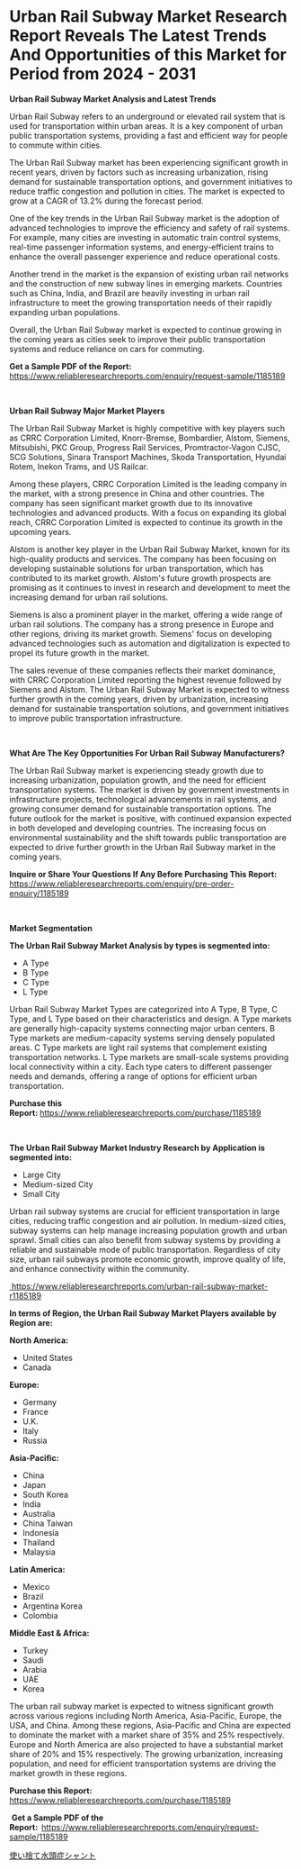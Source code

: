 <p><h1>Urban Rail Subway Market Research Report Reveals The Latest Trends And Opportunities of this Market for Period from 2024 - 2031</h1></p><p><strong>Urban Rail Subway Market Analysis and Latest Trends</strong></p>
<p><p>Urban Rail Subway refers to an underground or elevated rail system that is used for transportation within urban areas. It is a key component of urban public transportation systems, providing a fast and efficient way for people to commute within cities.</p><p>The Urban Rail Subway market has been experiencing significant growth in recent years, driven by factors such as increasing urbanization, rising demand for sustainable transportation options, and government initiatives to reduce traffic congestion and pollution in cities. The market is expected to grow at a CAGR of 13.2% during the forecast period.</p><p>One of the key trends in the Urban Rail Subway market is the adoption of advanced technologies to improve the efficiency and safety of rail systems. For example, many cities are investing in automatic train control systems, real-time passenger information systems, and energy-efficient trains to enhance the overall passenger experience and reduce operational costs.</p><p>Another trend in the market is the expansion of existing urban rail networks and the construction of new subway lines in emerging markets. Countries such as China, India, and Brazil are heavily investing in urban rail infrastructure to meet the growing transportation needs of their rapidly expanding urban populations.</p><p>Overall, the Urban Rail Subway market is expected to continue growing in the coming years as cities seek to improve their public transportation systems and reduce reliance on cars for commuting.</p></p>
<p><strong>Get a Sample PDF of the Report:&nbsp;</strong> <a href="https://www.reliableresearchreports.com/enquiry/request-sample/1185189">https://www.reliableresearchreports.com/enquiry/request-sample/1185189</a></p>
<p>&nbsp;</p>
<p><strong>Urban Rail Subway Major Market Players</strong></p>
<p><p>The Urban Rail Subway Market is highly competitive with key players such as CRRC Corporation Limited, Knorr-Bremse, Bombardier, Alstom, Siemens, Mitsubishi, PKC Group, Progress Rail Services, Promtractor-Vagon CJSC, SCG Solutions, Sinara Transport Machines, Skoda Transportation, Hyundai Rotem, Inekon Trams, and US Railcar.</p><p>Among these players, CRRC Corporation Limited is the leading company in the market, with a strong presence in China and other countries. The company has seen significant market growth due to its innovative technologies and advanced products. With a focus on expanding its global reach, CRRC Corporation Limited is expected to continue its growth in the upcoming years.</p><p>Alstom is another key player in the Urban Rail Subway Market, known for its high-quality products and services. The company has been focusing on developing sustainable solutions for urban transportation, which has contributed to its market growth. Alstom's future growth prospects are promising as it continues to invest in research and development to meet the increasing demand for urban rail solutions.</p><p>Siemens is also a prominent player in the market, offering a wide range of urban rail solutions. The company has a strong presence in Europe and other regions, driving its market growth. Siemens' focus on developing advanced technologies such as automation and digitalization is expected to propel its future growth in the market.</p><p>The sales revenue of these companies reflects their market dominance, with CRRC Corporation Limited reporting the highest revenue followed by Siemens and Alstom. The Urban Rail Subway Market is expected to witness further growth in the coming years, driven by urbanization, increasing demand for sustainable transportation solutions, and government initiatives to improve public transportation infrastructure.</p></p>
<p>&nbsp;</p>
<p><strong>What Are The Key Opportunities For Urban Rail Subway Manufacturers?</strong></p>
<p><p>The Urban Rail Subway market is experiencing steady growth due to increasing urbanization, population growth, and the need for efficient transportation systems. The market is driven by government investments in infrastructure projects, technological advancements in rail systems, and growing consumer demand for sustainable transportation options. The future outlook for the market is positive, with continued expansion expected in both developed and developing countries. The increasing focus on environmental sustainability and the shift towards public transportation are expected to drive further growth in the Urban Rail Subway market in the coming years.</p></p>
<p><strong>Inquire or Share Your Questions If Any Before Purchasing This Report:</strong> <a href="https://www.reliableresearchreports.com/enquiry/pre-order-enquiry/1185189">https://www.reliableresearchreports.com/enquiry/pre-order-enquiry/1185189</a></p>
<p>&nbsp;</p>
<p><strong>Market Segmentation</strong></p>
<p><strong>The Urban Rail Subway Market Analysis by types is segmented into:</strong></p>
<p><ul><li>A Type</li><li>B Type</li><li>C Type</li><li>L Type</li></ul></p>
<p><p>Urban Rail Subway Market Types are categorized into A Type, B Type, C Type, and L Type based on their characteristics and design. A Type markets are generally high-capacity systems connecting major urban centers. B Type markets are medium-capacity systems serving densely populated areas. C Type markets are light rail systems that complement existing transportation networks. L Type markets are small-scale systems providing local connectivity within a city. Each type caters to different passenger needs and demands, offering a range of options for efficient urban transportation.</p></p>
<p><strong>Purchase this Report:&nbsp;</strong><a href="https://www.reliableresearchreports.com/purchase/1185189">https://www.reliableresearchreports.com/purchase/1185189</a></p>
<p>&nbsp;</p>
<p><strong>The Urban Rail Subway Market Industry Research by Application is segmented into:</strong></p>
<p><ul><li>Large City</li><li>Medium-sized City</li><li>Small City</li></ul></p>
<p><p>Urban rail subway systems are crucial for efficient transportation in large cities, reducing traffic congestion and air pollution. In medium-sized cities, subway systems can help manage increasing population growth and urban sprawl. Small cities can also benefit from subway systems by providing a reliable and sustainable mode of public transportation. Regardless of city size, urban rail subways promote economic growth, improve quality of life, and enhance connectivity within the community.</p></p>
<p><a href="https://www.reliableresearchreports.com/urban-rail-subway-market-r1185189">&nbsp;https://www.reliableresearchreports.com/urban-rail-subway-market-r1185189</a></p>
<p><strong>In terms of Region, the Urban Rail Subway Market Players available by Region are:</strong></p>
<p>
    <p> <strong> North America: </strong>
        <ul>
            <li>United States</li>
            <li>Canada</li>
        </ul>
        </p> 
    <p> <strong> Europe: </strong>
        <ul>
            <li>Germany</li>
            <li>France</li>
            <li>U.K.</li>
            <li>Italy</li>
            <li>Russia</li>
        </ul>
        </p> 
    <p> <strong> Asia-Pacific: </strong>
        <ul>
            <li>China</li>
            <li>Japan</li>
            <li>South Korea</li>
            <li>India</li>
            <li>Australia</li>
            <li>China Taiwan</li>
            <li>Indonesia</li>
            <li>Thailand</li>
            <li>Malaysia</li>
        </ul>
        </p> 
    <p> <strong> Latin America: </strong>
        <ul>
            <li>Mexico</li>
            <li>Brazil</li>
            <li>Argentina Korea</li>
            <li>Colombia</li>
        </ul>
        </p> 
    <p> <strong> Middle East & Africa: </strong>
        <ul>
            <li>Turkey</li>
            <li>Saudi</li>
            <li>Arabia</li>
            <li>UAE</li>
            <li>Korea</li>
        </ul>
    </p>
    </p>
<p><p>The urban rail subway market is expected to witness significant growth across various regions including North America, Asia-Pacific, Europe, the USA, and China. Among these regions, Asia-Pacific and China are expected to dominate the market with a market share of 35% and 25% respectively. Europe and North America are also projected to have a substantial market share of 20% and 15% respectively. The growing urbanization, increasing population, and need for efficient transportation systems are driving the market growth in these regions.</p></p>
<p><strong>Purchase this Report: </strong><a href="https://www.reliableresearchreports.com/purchase/1185189">https://www.reliableresearchreports.com/purchase/1185189</a></p>
<p>&nbsp;<strong>Get a Sample PDF of the Report:&nbsp;&nbsp;</strong><a href="https://www.reliableresearchreports.com/enquiry/request-sample/1185189">https://www.reliableresearchreports.com/enquiry/request-sample/1185189</a></p>
<p><strong></strong></p>
<p><p><a href="https://github.com/FredaJerde/Market-Research-Report-List-1/blob/main/5820146113061.md">使い捨て水頭症シャント</a></p></p>